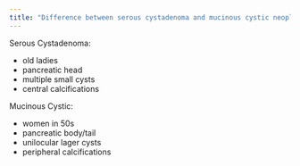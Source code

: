 ```yaml
---
title: "Difference between serous cystadenoma and mucinous cystic neoplasm: - patient population - pancreas location - cysts - calcifications"
---
```

Serous Cystadenoma:
- old ladies
- pancreatic head
- multiple small cysts
- central calcifications

Mucinous Cystic:
- women in 50s
- pancreatic body/tail
- unilocular lager cysts
- peripheral calcifications

